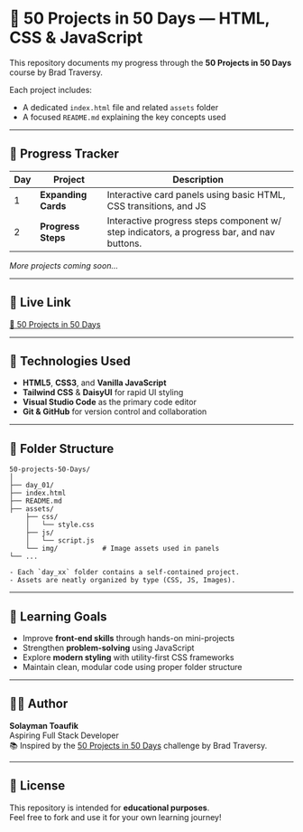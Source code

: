 # 🧠 50 Projects in 50 Days — HTML, CSS & JavaScript

This repository documents my progress through the **50 Projects in 50 Days** course by Brad Traversy.

Each project includes:
- A dedicated `index.html` file and related `assets` folder
- A focused `README.md` explaining the key concepts used


---

## 📅 Progress Tracker

| Day | Project             | Description                                                         |
| --- | ------------------- | ------------------------------------------------------------------- |
| 1   | **Expanding Cards** | Interactive card panels using basic HTML, CSS transitions, and JS   |
| 2   | **Progress Steps** | Interactive progress steps component w/ step indicators, a progress bar, and nav buttons.   |

*More projects coming soon...*

---

## 🔗 Live Link

<a href="https://toaufik.github.io/50-projects-50-Days/" target="_blank">🚀 50 Projects in 50 Days</a>

---

## 🧪 Technologies Used

- **HTML5**, **CSS3**, and **Vanilla JavaScript**
- **Tailwind CSS** & **DaisyUI** for rapid UI styling
- **Visual Studio Code** as the primary code editor
- **Git & GitHub** for version control and collaboration

---

## 📁 Folder Structure

```
50-projects-50-Days/
│
├── day_01/
├── index.html              
├── README.md               
├── assets/
    ├── css/
    │   └── style.css
    ├── js/
    │   └── script.js
    └── img/           # Image assets used in panels
└── ...

- Each `day_xx` folder contains a self-contained project.
- Assets are neatly organized by type (CSS, JS, Images).

```

---

## 📌 Learning Goals

- Improve **front-end skills** through hands-on mini-projects
- Strengthen **problem-solving** using JavaScript
- Explore **modern styling** with utility-first CSS frameworks
- Maintain clean, modular code using proper folder structure

---

## 👨‍💻 Author

**Solayman Toaufik**  
Aspiring Full Stack Developer  
📚 Inspired by the [50 Projects in 50 Days](https://www.udemy.com/course/50-projects-50-days/) challenge by Brad Traversy.

---

## 📜 License

This repository is intended for **educational purposes**.  
Feel free to fork and use it for your own learning journey!